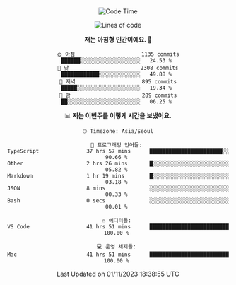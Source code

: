 <div align="center">

<br />

 <!--START_SECTION:waka-->
![Code Time](http://img.shields.io/badge/Code%20Time-1%2C533%20hrs%2025%20mins-blue)

![Lines of code](https://img.shields.io/badge/%EC%A0%80%EB%8A%94%20%EC%97%AC%ED%83%9C%EA%B9%8C%EC%A7%80%20-3.5%20million%20%EC%A4%84%EC%9D%98%20%EC%BD%94%EB%93%9C%EB%A5%BC%20%EC%9E%91%EC%84%B1%ED%96%88%EC%96%B4%EC%9A%94.-blue)

**저는 아침형 인간이에요. 🐤** 

```text
🌞 아침                     1135 commits        ██████░░░░░░░░░░░░░░░░░░░   24.53 % 
🌆 낮　                     2308 commits        ████████████░░░░░░░░░░░░░   49.88 % 
🌃 저녁                     895 commits         █████░░░░░░░░░░░░░░░░░░░░   19.34 % 
🌙 밤　                     289 commits         ██░░░░░░░░░░░░░░░░░░░░░░░   06.25 % 
```


📊 **저는 이번주를 이렇게 시간을 보냈어요.** 

```text
🕑︎ Timezone: Asia/Seoul

💬 프로그래밍 언어들: 
TypeScript               37 hrs 57 mins      ███████████████████████░░   90.66 % 
Other                    2 hrs 26 mins       █░░░░░░░░░░░░░░░░░░░░░░░░   05.82 % 
Markdown                 1 hr 19 mins        █░░░░░░░░░░░░░░░░░░░░░░░░   03.18 % 
JSON                     8 mins              ░░░░░░░░░░░░░░░░░░░░░░░░░   00.33 % 
Bash                     0 secs              ░░░░░░░░░░░░░░░░░░░░░░░░░   00.01 % 

🔥 에디터들: 
VS Code                  41 hrs 51 mins      █████████████████████████   100.00 % 

💻 운영 체제들: 
Mac                      41 hrs 51 mins      █████████████████████████   100.00 % 
```


 Last Updated on 01/11/2023 18:38:55 UTC
<!--END_SECTION:waka-->

</div>
